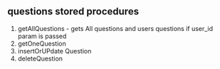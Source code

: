 ## questions stored procedures
1. getAllQuestions - gets All questions and users questions if user_id param is passed
2. getOneQuestion 
3. insertOrUPdate Question
4. deleteQuestion

